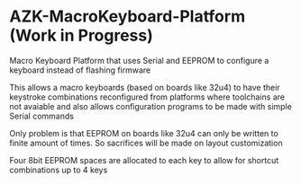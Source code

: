 # AZK-MacroKeyboard-Platform (Work in Progress)
Macro Keyboard Platform that uses Serial and EEPROM to configure a keyboard instead of flashing firmware

This allows a macro keyboards (based on boards like 32u4) to have their keystroke combinations reconfigured from platforms where toolchains are not avaiable and also allows configuration programs to be made with simple Serial commands


Only problem is that EEPROM on boards like 32u4 can only be written to finite amount of times. So sacrifices will be made on layout customization


Four 8bit EEPROM spaces are allocated to each key to allow for shortcut combinations up to 4 keys
